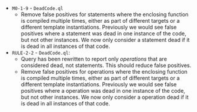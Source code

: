  - `M0-1-9` - `DeadCode.ql`
   - Remove false positives for statements where the enclosing function is compiled multiple times, either as part of different targets or a different template instantiations. Previously we would see false positives where a statement was dead in one instance of the code, but not other instances. We now only consider a statement dead if it is dead in all instances of that code.
- `RULE-2-2` - `DeadCode.ql`:
   - Query has been rewritten to report only _operations_ that are considered dead, not statements. This should reduce false positives.
   - Remove false positives for operations where the enclosing function is compiled multiple times, either as part of different targets or a different template instantiations. Previously we would see false positives where a operation was dead in one instance of the code, but not other instances. We now only consider a operation dead if it is dead in all instances of that code.
